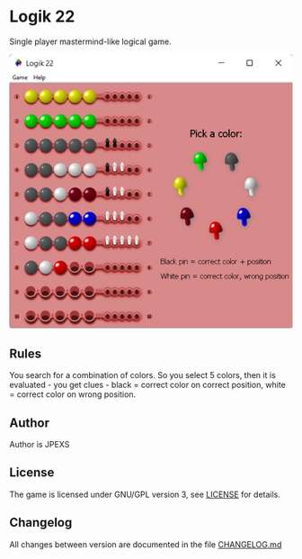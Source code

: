 # Logik 22

Single player mastermind-like logical game.

![Screenshot](screenshot.png)

## Rules
You search for a combination of colors. So you select 5 colors, then it
is evaluated - you get clues - black = correct color on correct position,
white = correct color on wrong position.

## Author
Author is JPEXS

## License
The game is licensed under GNU/GPL version 3, see [LICENSE](LICENSE) for details.

## Changelog
All changes between version are documented in the file [CHANGELOG.md](CHANGELOG.md)